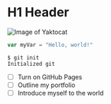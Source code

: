 # H1 Header


![Image of Yaktocat](https://octodex.github.com/images/yaktocat.png)


```javascript
var myVar = "Hello, world!"
```

```
$ git init
Initialized git
```

- [ ] Turn on GitHub Pages
- [ ] Outline my portfolio
- [ ] Introduce myself to the world
